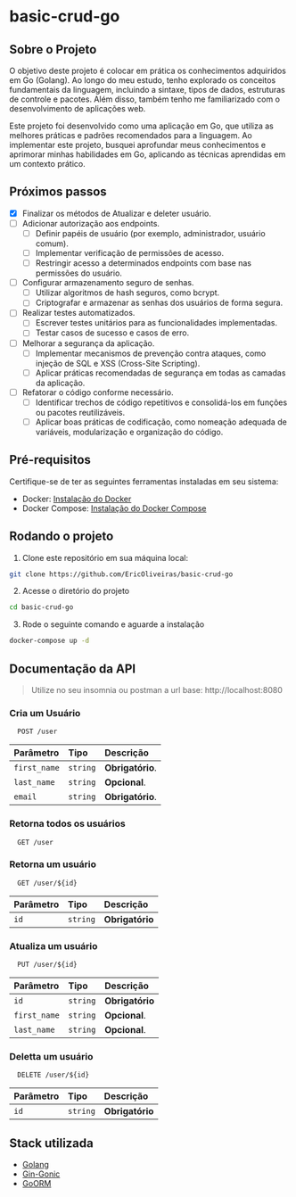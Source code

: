 # basic-crud-go

## Sobre o Projeto

O objetivo deste projeto é colocar em prática os conhecimentos adquiridos em Go (Golang). Ao longo do meu estudo, tenho explorado os conceitos fundamentais da linguagem, incluindo a sintaxe, tipos de dados, estruturas de controle e pacotes. Além disso, também tenho me familiarizado com o desenvolvimento de aplicações web.

Este projeto foi desenvolvido como uma aplicação em Go, que utiliza as melhores práticas e padrões recomendados para a linguagem. Ao implementar este projeto, busquei aprofundar meus conhecimentos e aprimorar minhas habilidades em Go, aplicando as técnicas aprendidas em um contexto prático.

## Próximos passos

- [x] Finalizar os métodos de Atualizar e deleter usuário.
- [ ] Adicionar autorização aos endpoints.
  - [ ] Definir papéis de usuário (por exemplo, administrador, usuário comum).
  - [ ] Implementar verificação de permissões de acesso.
  - [ ] Restringir acesso a determinados endpoints com base nas permissões do usuário.
- [ ] Configurar armazenamento seguro de senhas.
  - [ ] Utilizar algoritmos de hash seguros, como bcrypt.
  - [ ] Criptografar e armazenar as senhas dos usuários de forma segura.
- [ ] Realizar testes automatizados.
  - [ ] Escrever testes unitários para as funcionalidades implementadas.
  - [ ] Testar casos de sucesso e casos de erro.
- [ ] Melhorar a segurança da aplicação.
  - [ ] Implementar mecanismos de prevenção contra ataques, como injeção de SQL e XSS (Cross-Site Scripting).
  - [ ] Aplicar práticas recomendadas de segurança em todas as camadas da aplicação.
- [ ] Refatorar o código conforme necessário.
  - [ ] Identificar trechos de código repetitivos e consolidá-los em funções ou pacotes reutilizáveis.
  - [ ] Aplicar boas práticas de codificação, como nomeação adequada de variáveis, modularização e organização do código.

## Pré-requisitos

Certifique-se de ter as seguintes ferramentas instaladas em seu sistema:

- Docker: [Instalação do Docker](https://docs.docker.com/get-docker/)
- Docker Compose: [Instalação do Docker Compose ](https://docs.docker.com/compose/)

## Rodando o projeto

1. Clone este repositório em sua máquina local:

```bash
git clone https://github.com/EricOliveiras/basic-crud-go
```

2. Acesse o diretório do projeto

```bash
cd basic-crud-go
```

3. Rode o seguinte comando e aguarde a instalação

```bash
docker-compose up -d
```

## Documentação da API

> Utilize no seu insomnia ou postman a url base: http://localhost:8080

### Cria um Usuário

```http
  POST /user
```

| Parâmetro    | Tipo     | Descrição        |
| :----------- | :------- | :--------------- |
| `first_name` | `string` | **Obrigatório**. |
| `last_name`  | `string` | **Opcional**.    |
| `email`      | `string` | **Obrigatório**. |

### Retorna todos os usuários

```http
  GET /user
```

### Retorna um usuário

```http
  GET /user/${id}
```

| Parâmetro | Tipo     | Descrição       |
| :-------- | :------- | :-------------- |
| `id`      | `string` | **Obrigatório** |

### Atualiza um usuário

```http
  PUT /user/${id}
```

| Parâmetro    | Tipo     | Descrição       |
| :----------- | :------- | :-------------- |
| `id`         | `string` | **Obrigatório** |
| `first_name` | `string` | **Opcional**.   |
| `last_name`  | `string` | **Opcional**.   |

### Deletta um usuário

```http
  DELETE /user/${id}
```

| Parâmetro | Tipo     | Descrição       |
| :-------- | :------- | :-------------- |
| `id`      | `string` | **Obrigatório** |

## Stack utilizada

- [Golang](https://go.dev/)
- [Gin-Gonic](https://gin-gonic.com/)
- [GoORM](https://gorm.io/)
